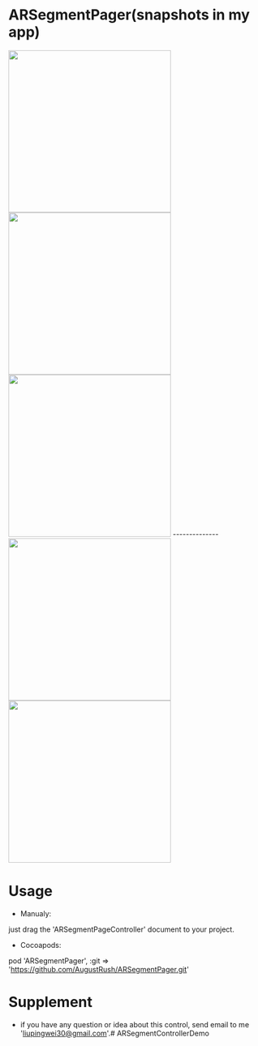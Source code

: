 # ARSegmentPager(snapshots in my app)


<img src="https://github.com/AugustRush/ARSegmentPager/blob/master/demo.gif" width="320">
<img src="https://github.com/AugustRush/ARSegmentPager/blob/master/IMG_0083.PNG" width="320">
<img src="https://github.com/AugustRush/ARSegmentPager/blob/master/IMG_0085.PNG" width="320">
--------------
<img src="https://github.com/AugustRush/ARSegmentPager/blob/master/pager3.gif" width="320">
<img src="https://github.com/AugustRush/ARSegmentPager/blob/master/pager4.gif" width="320">

# Usage

* Manualy:

just drag the 'ARSegmentPageController' document to your project.

* Cocoapods:

pod 'ARSegmentPager', :git => 'https://github.com/AugustRush/ARSegmentPager.git'

# Supplement

* if you have any question or idea about this control, send email to me 'liupingwei30@gmail.com'.# ARSegmentControllerDemo
